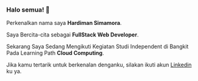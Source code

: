 ### Halo semua! 👋

Perkenalkan nama saya **Hardiman Simamora**.

Saya Bercita-cita sebagai **FullStack Web Developer**.

Sekarang Saya Sedang Mengikuti Kegiatan Studi Independent di Bangkit Pada Learning Path **Cloud Computing**.

Jika kamu tertarik untuk berkenalan denganku, silakan ikuti akun [Linkedin](https://www.linkedin.com/in/hardiman-ruhut-m-simamora-039762210/) ku ya.


